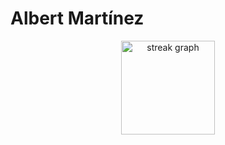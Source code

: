 <h1 align="left">Albert Martínez</h1>

<div align="center">
  <img src="https://streak-stats.demolab.com?user=albert-mr&locale=en&mode=weekly&theme=omni&hide_border=false&border_radius=5&order=3" height="150" alt="streak graph"  />

</div>
